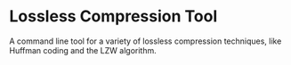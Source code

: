 # Lossless Compression Tool
A command line tool for a variety of lossless compression techniques, like Huffman coding and the LZW algorithm.
